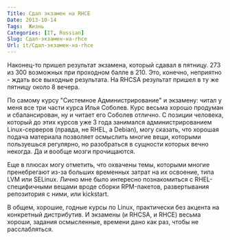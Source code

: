 ```yaml
---
Title: Сдал экзамен на RHCE
Date: 2013-10-14
Tags:  Жизнь
Categories: [IT, Russian]
Slug: Сдал-экзамен-на-rhce
Url: it/Сдал-экзамен-на-rhce
---
```


Наконец-то пришел результат экзамена, который сдавал в пятницу. 273 из 300 возможных при проходном балле в 210. Это, конечно,
неприятно - ждать все выходные результата. На RHCSA результат пришел в ту же пятницу около 8 вечера.

По самому курсу "Системное Администрирование" и экзамену: читал у меня все три части курса Илья Соболев.
Курс весьма хорошо продуман и сбалансирован, ну и читает его Соболев отлично. С позиции человека,
который до этих курсов уже 3 года занимался администрированием Linux-серверов (правда, не RHEL, а Debian),
могу сказать, что хорошая подача материала позволяет осмыслить многие вещи, которыми пользуешься регулярно,
но разобраться в сущности которых вечно некогда. Да и вообще мозги прочищаются.

Еще в плюсах могу отметить, что охвачены темы, которыми многие пренебрегают из-за больших временных затрат на их
освоение, типа LVM или SELinux. Лично мне было интересно познакомиться с RHEL-специфичными вещами вроде сборки RPM-пакетов,
развертывания репозитория с ними, или kickstart.

В общем, хорошие, годные курсы по Linux, практически без акцента на конкретный дистрибутив.
И экзамены (и RHCSA, и RHCE) весьма хороши, задания осмысленные, времени дано как раз, чтобы не расслабляться.
